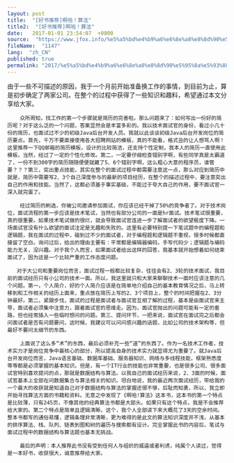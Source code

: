 ```yaml
---
layout: post
title:  "[好书推荐]啊哈！算法"
title2:  "[好书推荐]啊哈！算法"
date:   2017-01-01 23:54:07  +0800
source:  "https://www.jfox.info/%e5%a5%bd%e4%b9%a6%e6%8e%a8%e8%8d%90%e5%95%8a%e5%93%88%e7%ae%97%e6%b3%95.html"
fileName:  "1147"
lang:  "zh_CN"
published: true
permalink: "2017/%e5%a5%bd%e4%b9%a6%e6%8e%a8%e8%8d%90%e5%95%8a%e5%93%88%e7%ae%97%e6%b3%95.html"
---
```


由于一些不可描述的原因，我于一个月前开始准备换工作的事情，到目前为止，算是初步确定了两家公司。在整个的过程中获得了一些知识和趣料，希望通过本文分享给大家。

        众所周知，找工作的第一个步骤就是简历的完善啦。那么问题来了：如何写出一份好的简历呢？对于这么泛的一个问题，答案显然会是丰富多彩的。我以技术面试官的身份，看过小几十份的简历，也面试过不少的初级Java后台开发人员。我就以此谈谈初级Java后台开发岗位的简历要点。首先，千万不要直接使用各大招聘网站的模板，真的不能看，格式丑的让人想骂人啊！这里推荐一下QQ邮箱的简历模板，设计的比较简洁，还支持个性定制，我本人的简历一直使用此模板，当然，经过了一定的个性化修改。第二，一定要仔细检查错别字啊，有些同学真是太霸道了，一份不到300字的简历随随便便就藏了5、6个错别字啊，这么粗心大意的程序员，谁管要？？？第三，突出重点技能，其实在整个的面试过程中都需要注意这一点，那么对应到简历中就是，简历中需要写2、3个自己深度参与的最新的项目经历，在整个的描述过程中，要注意突出自己的作用和技能。当然了，这都必须基于事实基础，不能过于夸大自己的作用，要不面试官一深入就完蛋了。

        经过简历的刷选，你被公司邀请参加面试，你应该已经干掉了50%的竞争者了。对于技术岗位，面试流程的第一步应该是技术笔试，当然也有部分公司的一面是hr面试。技术笔试很重要，真的很重要。如果技术笔试做的很烂，就会导致面试官连进一步了解面试者的欲望极度下降。一场面试官没有什么欲望的面试注定是无趣和失败的。这里有必要特别提一下笔试题中的编程题和逻辑题，我在面试的过程中，碰到过不少的面试者，对于编程题和逻辑题不重视，很多时候都直接留了空白。询问过后，给出的理由主要有：平常都是编辑器编码，手写代码少；逻辑题与编码能力无关，没兴趣。对于我个人而言，如果面试者给出这样的回答，我基本就开始想着如何结束面试了，因为这是一个比较严重的工作态度问题。

       对于大公司和重要岗位而言，面试过程一般都比较复杂，往往会有2、3轮的技术面试，我目前的面试经历只有小公司的技术一面。所以，我这里就只和大家来聊聊技术一面时应该注意的几个问题。第一，个人简介，好的个人简介应该是在简单地介绍自己的基本教育情况之后，马上转移到和工作相关的经历上面来，重点放在简历上写的2、3个项目上，整个的时间把握在2、3分钟最好。第二，紧跟步伐，面试的过程是面试者与面试官互相了解的过程，基本是由面试官来主导，面试者必须集中注意力，跟着面试官的思维走。因为，面试官抛出的问题可能有一定的套路，但也经常插入一些临时想问的问题。第三、提问环节，一把来说，面试官在面试完之后都会问面试者是否有问题要问，这时候，我建议可以问问感兴趣的话题，比如公司的技术架构等，但最好不要问太细节的东西。

        上面说了这么多“术”的东西，最后必须补充一些“道”的东西了。作为一名技术工作者，技术实力才是岗位竞争中最核心的部分，所以提高自身的技术实力就显得尤为重要了。就Java后台开发岗位而言，Java语言基础、数据库基础、服务器知识、网络与多线程技能，框架熟悉度等等都是必须掌握的基本知识。但是，有一个IT行业的技能也非常重要，也是很多公司、很多面试官特别喜欢提问的点，那就是数据结构与算法。以我自己的面试经历来说，2、3面的时候，面试官基本上全部在问数据集合与算法相关的知识。坦白地说，我的最近两次面试经历，带给我的一个最大的收获就是知道自己对于数据结构与算法的掌握还很不够，后耻而知勇，所以，我立即开始寻找算法方面的书籍和资料。无意之中发现了《啊哈!算法》这本书，这本书的第一个特点是比较薄，只有245页，不像其他的经典算法书都是大部头。如果只有这个特点，我是不会推荐给大家的。第二个特点是简单且逻辑清晰，这个，我个人全部读下来大概花了3天的空余时间。整本书都写的通俗易懂，逻辑条理非常清晰，更为难得的是此文的算法知识深度并不浅，从基本的排序算法、栈、队列、链表到图和树的遍历与搜索都有设计。完全掌握此书的内容后，笔试与面试过程中的数据结构与算法题也基本无挑战。

        最后的声明：本人推荐此书没有受到任何人与组织的威逼或者利诱，纯属个人读过，觉得是一本好书，收获很大，诚意推荐给大家。
